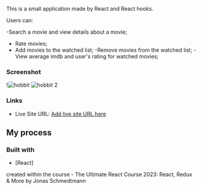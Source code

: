 This is a small application made by React and React hooks.

Users can:

-Search a movie and view details about a movie;

- Rate movies;
- Add movies to the watched list;
  -Remove movies from the watched list;
  -View average imdb and user's rating for watched movies;

### Screenshot

!![hobbit](https://github.com/nanatotibadze/Movies/assets/106735126/2653b53a-bee9-4769-9847-90d754f772b2)
[](./screenshot.jpg)
![hobbit 2](https://github.com/nanatotibadze/Movies/assets/106735126/cb7b59d0-6a96-47ec-8d53-e389b5c367d6)

### Links

- Live Site URL: [Add live site URL here](https://your-live-site-url.com)

## My process

### Built with

- [React]

created within the course - The Ultimate React Course 2023: React, Redux & More by Jonas Schmedtmann

